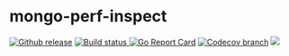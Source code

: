 # mongo-perf-inspect

<p>
<a href="https://github.com/rrajesh1979/mongo-perf-inspect/releases"><img src="https://img.shields.io/github/v/release/rrajesh1979/mongo-perf-inspect?include_prereleases" alt="Github release"></a>
<a href="https://github.com/rrajesh1979/mongo-perf-inspect/actions/workflows/go.yml">
    <img src="https://github.com/rrajesh1979/mongo-perf-inspect/actions/workflows/go.yml/badge.svg" alt="Build status">
</a>
<a href="https://goreportcard.com/report/github.com/k6io/k6"><img src="https://goreportcard.com/badge/github.com/k6io/k6" alt="Go Report Card"></a>
<a href="https://codecov.io/github/rrajesh1979/mongo-perf-inspect"><img src="https://codecov.io/github/rrajesh1979/mongo-perf-inspect/branch/master/graph/badge.svg?token=ER2FNUMIUV" alt="Codecov branch"></a>
<a href="https://codeclimate.com/github/rrajesh1979/mongo-perf-inspect/maintainability"><img src="https://api.codeclimate.com/v1/badges/186b72a6bed912c8a8ba/maintainability" /></a>
</p>